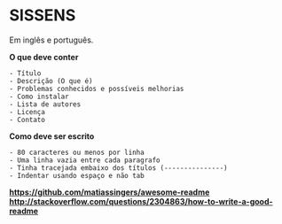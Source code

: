 # SISSENS
Em inglês e português.

**O que deve conter**

	- Título
	- Descrição (O que é)
	- Problemas conhecidos e possíveis melhorias
	- Como instalar
	- Lista de autores
	- Licença
	- Contato

**Como deve ser escrito**

	- 80 caracteres ou menos por linha
	- Uma linha vazia entre cada paragrafo
	- Tinha tracejada embaixo dos títulos (---------------)
	- Indentar usando espaço e não tab

**https://github.com/matiassingers/awesome-readme**
**http://stackoverflow.com/questions/2304863/how-to-write-a-good-readme**
